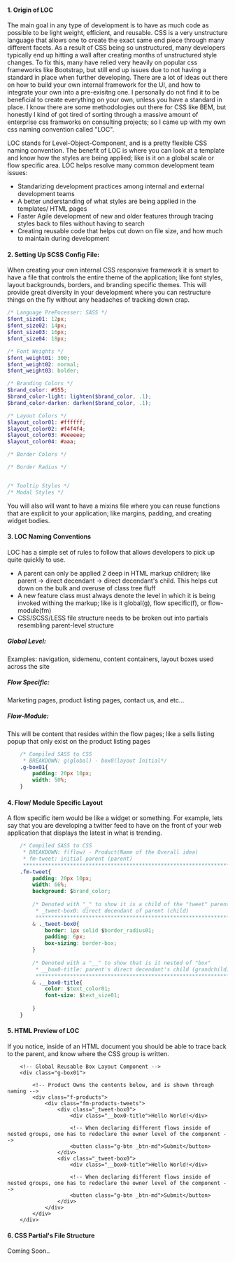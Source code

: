 #### 1. Origin of LOC
The main goal in any type of development is to have as much code as possible to be light weight, efficient, and reusable. CSS is a very unstructure language that allows one to create the exact same end piece through many different facets. As a result of CSS being so unstructured, many developers typically end up hitting a wall after creating months of unstructured style changes. To fix this, many have relied very heavily on popular css frameworks like Bootstrap, but still end up issues due to not having a standard in place when further developing. There are a lot of ideas out there on how to build your own internal framework for the UI, and how to integrate your own into a pre-exisitng one. I personally do not find it to be beneficial to create everything on your own, unless you have a standard in place. I know there are some methodologies out there for CSS like BEM, but honestly I kind of got tired of sorting through a massive amount of enterprise css framworks on consulting projects; so I came up with my own css naming convention called "LOC".

LOC stands for Level-Object-Component, and is a pretty flexible CSS naming convention. The benefit of LOC is where you can look at a template and know how the styles are being applied; like is it on a global scale or flow specific area. LOC helps resolve many common development team issues:

 - Standarizing development practices among internal and external development teams
 - A better understanding of what styles are being applied in the templates/ HTML pages
 - Faster Agile development of new and older features through tracing styles back to files without having to search
 - Creating reusable code that helps cut down on file size, and how much to maintain during development

#### 2. Setting Up SCSS Config File:
When creating your own internal CSS responsive framework it is smart to have a file that controls the entire theme of the application; like font styles, layout backgrounds, borders, and branding specific themes. This will provide great diversity in your development where you can restructure things on the fly without any headaches of tracking down crap.

```scss
/* Language PrePocesser: SASS */
$font_size01: 12px;
$font_size02: 14px;
$font_size03: 16px;
$font_size04: 18px;

/* Font Weights */
$font_weight01: 300;
$font_weight02: normal;
$font_weight03: bolder;

/* Branding Colors */
$brand_color: #555;
$brand_color-light: lighten($brand_color, .1);
$brand_color-darken: darken($brand_color, .1);

/* Layout Colors */
$layout_color01: #ffffff;
$layout_color02: #f4f4f4;
$layout_color03: #eeeeee;
$layout_color04: #aaa;

/* Border Colors */

/* Border Radius */


/* Tooltip Styles */
/* Modal Styles */
```
You will also will want to have a mixins file where you can reuse functions that are explicit to your application; like margins, padding, and creating widget bodies.

#### 3. LOC Naming Conventions
LOC has a simple set of rules to follow that allows developers to pick up quite quickly to use.
- A parent can only be applied 2 deep in HTML markup children; like parent -> direct decendant -> direct decendant's child. This helps cut down on the bulk and overuse of class tree fluff
- A new feature class must always denote the level in which it is being invoked withing the markup; like is it global(g), flow specific(f), or flow-module(fm)
- CSS/SCSS/LESS file structure needs to be broken out into partials resembling parent-level structure

##### Global Level:
Examples: navigation, sidemenu, content containers, layout boxes used across the site

##### Flow Specific: 
Marketing pages, product listing pages, contact us, and etc...

##### Flow-Module:
This will be content that resides within the flow pages; like a sells listing popup that only exist on the product listing pages



```css
    /* Compiled SASS to CSS
     * BREAKDOWN: g(global) - box0(layout Initial*/
    .g-box01{
        padding: 20px 10px;
        width: 50%;
    }
```

#### 4. Flow/ Module Specific Layout
A flow specific item would be like a widget or something. For example, lets say that you are developing a twitter feed to have on the front of your web application that displays the latest in what is trending.

```css
    /* Compiled SASS to CSS
     * BREAKDOWN: f(flow) - Product(Name of the Overall idea)
     * fm-tweet: initial parent (parent)
     ************************************************************************ */
    .fm-tweet{
        padding: 20px 10px;
        width: 66%;
        background: $brand_color;
    
        /* Denoted with "_" to show it is a child of the "tweet" parent
         * _tweet-box0: direct decendant of parent (child)
         ******************************************************************** */
        & ._tweet-box0{
            border: 1px solid $border_radius01;
            padding: 6px;
            box-sizing: border-box;
        }
        
        /* Denoted with a "__" to show that is it nested of "box" 
         * __box0-title: parent's direct decendant's child (grandchild)
         ******************************************************************** */      
        & .__box0-title{
            color: $text_color01;
            font-size: $text_size01;
            
        }
    }

```
#### 5. HTML Preview of LOC
If you notice, inside of an HTML document you should be able to trace back to the parent, and know where the CSS group is written.

```markup
    <!-- Global Reusable Box Layout Component -->
    <div class="g-box01">
    
        <!-- Product Owns the contents below, and is shown through naming -->
        <div class="f-products">
            <div class="fm-products-tweets">
                <div class="_tweet-box0">
                    <div class="__box0-title">Hello World!</div>
                    
                    <!-- When declaring different flows inside of nested groups, one has to redeclare the owner level of the component -->
                    <button class="g-btn _btn-md">Submit</button>
                </div>
                <div class="_tweet-box0">
                    <div class="__box0-title">Hello World!</div>
                    
                    <!-- When declaring different flows inside of nested groups, one has to redeclare the owner level of the component -->
                    <button class="g-btn _btn-md">Submit</button>
                </div>
            </div>
        </div>
    </div>
```

#### 6. CSS Partial's File Structure
Coming Soon..
